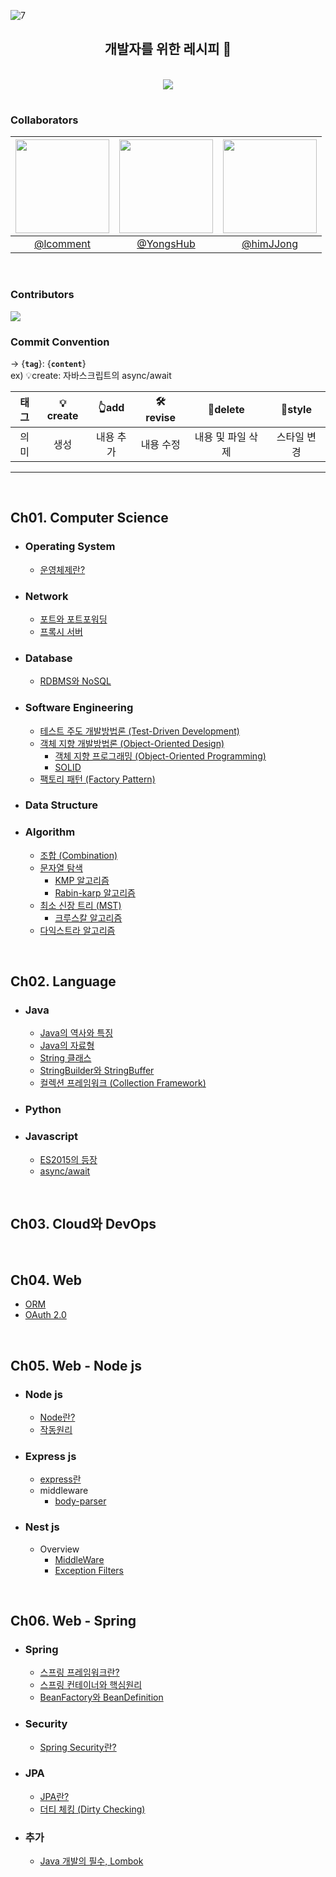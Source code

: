 ![7](https://user-images.githubusercontent.com/59721896/179404482-e8218ca7-997a-4969-b632-7f06673a988a.png)

<div align=center>
<h2>개발자를 위한 레시피 📓</h2>
<br>
<a href="https://hits.seeyoufarm.com"><img src="https://hits.seeyoufarm.com/api/count/incr/badge.svg?url=https%3A%2F%2Fgithub.com%2Flcomment%2Fdevelopment-recipes&count_bg=%23CA9ACC&title_bg=%23555555&icon=&icon_color=%23E7E7E7&title=hits&edge_flat=false"/></a>
</div>
<h1></h1>

<h3>Collaborators</h3>

| <img src="https://avatars.githubusercontent.com/u/56003992?v=4" width="150"> | <img src="https://avatars.githubusercontent.com/u/86272688?v=4" width="150"> | <img src="https://avatars.githubusercontent.com/u/86949394?v=4" width=150> |
| :--------------------------------------------------------------------------: | :--------------------------------------------------------------------------: | :------------------------------------------------------------------------: |
|                   [@lcomment](https://github.com/lcomment)                   |                   [@YongsHub](https://github.com/YongsHub)                   |                  [@himJJong](https://github.com/himJJong)                  |

</br>

<h3>Contributors</h3>
<a href="https://github.com/lcomment/development-recipes/graphs/contributors">
  <img src="https://contrib.rocks/image?repo=lcomment/development-recipes" />
</a>

</br>

<h3>Commit Convention</h3>

→ {**`tag`**}: {**`content`**}  
ex) 💡create: 자바스크립트의 async/await

| 태그 | 💡create |   👆add   |  🛠revise  |     🧹delete      |   🎀style   |
| :--: | :------: | :-------: | :-------: | :---------------: | :---------: |
| 의미 |   생성   | 내용 추가 | 내용 수정 | 내용 및 파일 삭제 | 스타일 변경 |

---

</br>  
  
## **Ch01. Computer Science**
- ### Operating System
    - [운영체제란?](https://github.com/lcomment/development-recipes/blob/main/Computer%20Science/Operating%20System/operatingSystem.md)
- ### Network
    - [포트와 포트포워딩](https://github.com/lcomment/development-recipes/blob/main/Computer%20Science/Network/port-forwarding.md)
    - [프록시 서버](https://github.com/lcomment/development-recipes/blob/main/Computer%20Science/Network/proxy.md)
- ### Database
    - [RDBMS와 NoSQL](https://github.com/lcomment/development-recipes/blob/main/Computer%20Science/Database/sqlAndNoSql.md)
- ### Software Engineering
    - [테스트 주도 개발방법론 (Test-Driven Development)](https://github.com/lcomment/development-recipes/blob/main/Computer%20Science/SW%20Engineering/tdd.md)
    - [객체 지향 개발방법론 (Object-Oriented Design)](https://github.com/lcomment/development-recipes/blob/main/Computer%20Science/SW%20Engineering/ood.md)
      - [객체 지향 프로그래밍 (Object-Oriented Programming)](https://github.com/lcomment/development-recipes/blob/main/Computer%20Science/SW%20Engineering/oop.md)
      - [SOLID](https://github.com/lcomment/development-recipes/blob/main/Computer%20Science/SW%20Engineering/solid.md)
    - [팩토리 패턴 (Factory Pattern)](https://github.com/lcomment/development-recipes/blob/main/Computer%20Science/SW%20Engineering/factoryPattern.md)
- ### Data Structure
- ### Algorithm
    - [조합 (Combination)](https://github.com/lcomment/development-recipes/blob/main/Computer%20Science/Algorithm/combination.md)
    - [문자열 탐색](https://github.com/lcomment/development-recipes/blob/main/Computer%20Science/Algorithm/substring.md)
      - [KMP 알고리즘](https://github.com/lcomment/development-recipes/blob/main/Computer%20Science/Algorithm/kmp.md)
      - [Rabin-karp 알고리즘](https://github.com/lcomment/development-recipes/blob/main/Computer%20Science/Algorithm/rabinKarp.md)
    - [최소 신장 트리 (MST)](https://github.com/lcomment/development-recipes/blob/main/Computer%20Science/Algorithm/mst.md)
      - [크루스칼 알고리즘](https://github.com/lcomment/development-recipes/blob/main/Computer%20Science/Algorithm/kruskal.md)
    - [다익스트라 알고리즘](https://github.com/lcomment/development-recipes/blob/main/Computer%20Science/Algorithm/dijkstra.md)

</br>

## **Ch02. Language**

- ### Java
  - [Java의 역사와 특징](https://github.com/lcomment/development-recipes/blob/main/Language/Java/aboutJava.md)
  - [Java의 자료형](https://github.com/lcomment/development-recipes/blob/main/Language/Java/typeOfJava.md)
  - [String 클래스](https://github.com/lcomment/development-recipes/blob/main/Language/Java/string.md)
  - [StringBuilder와 StringBuffer](https://github.com/lcomment/development-recipes/blob/main/Language/Java/stringBuilder.md)
  - [컬렉션 프레임워크 (Collection Framework)](https://github.com/lcomment/development-recipes/blob/main/Language/Java/collectionFramework.md)
- ### Python
- ### Javascript
  - [ES2015의 등장](https://github.com/lcomment/development-recipes/blob/main/Language/JavaScript/ES2015%2B.md)
  - [async/await](https://github.com/lcomment/development-recipes/blob/main/Language/JavaScript/asyncAwait.md)

</br>

## **Ch03. Cloud와 DevOps**

</br>

## **Ch04. Web**

- [ORM](https://github.com/lcomment/development-recipes/blob/main/Web/orm.md)
- [OAuth 2.0](https://github.com/lcomment/development-recipes/blob/main/Web/OAuth2.0.md)

</br>

## **Ch05. Web - Node js**

- ### Node js
  - [Node란?]()
  - [작동원리]()
- ### Express js
  - [express란](https://github.com/lcomment/development-recipes/blob/main/Web-Node/Express%20js/express.md)
  - middleware
    - [body-parser](https://github.com/lcomment/development-recipes/blob/main/Web-Node/Express%20js/middleware/body-parser.md)
- ### Nest js
  - Overview
    - [MiddleWare](https://github.com/lcomment/development-recipes/blob/main/Web-Node/Nest%20js/Overview/middleware.md)
    - [Exception Filters](https://github.com/lcomment/development-recipes/blob/main/Web-Node/Nest%20js/Overview/exceptionfilters.md)

</br>

## **Ch06. Web - Spring**

- ### Spring
  - [스프링 프레임워크란?](https://github.com/lcomment/development-recipes/blob/main/Web-Spring/aboutSpring.md)
  - [스프링 컨테이너와 핵심원리](https://github.com/lcomment/development-recipes/blob/main/Web-Spring/springContainer.md)
  - [BeanFactory와 BeanDefinition](https://github.com/lcomment/development-recipes/blob/main/Web-Spring/aboutBeanFactory.md)
- ### Security
  - [Spring Security란?](https://github.com/lcomment/development-recipes/blob/main/Web-Spring/springSecurity.md)
- ### JPA
  - [JPA란?](https://github.com/lcomment/development-recipes/blob/main/Web-Spring/jpaHibernate.md)
  - [더티 체킹 (Dirty Checking)](https://github.com/lcomment/development-recipes/blob/main/Web-Spring/dirtyChecking.md)
- ### 추가
  - [Java 개발의 필수, Lombok](https://github.com/lcomment/development-recipes/blob/main/Web-Spring/lombok.md)
